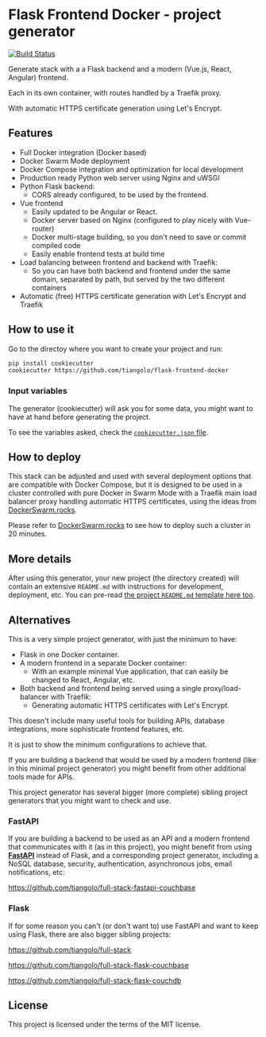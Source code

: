 # Flask Frontend Docker - project generator

[![Build Status](https://travis-ci.org/tiangolo/flask-frontend-docker.svg?branch=master)](https://travis-ci.org/tiangolo/flask-frontend-docker)

Generate stack with a a Flask backend and a modern (Vue.js, React, Angular) frontend.

Each in its own container, with routes handled by a Traefik proxy.

With automatic HTTPS certificate generation using Let's Encrypt.


## Features

* Full Docker integration (Docker based)
* Docker Swarm Mode deployment
* Docker Compose integration and optimization for local development
* Production ready Python web server using Nginx and uWSGI
* Python Flask backend:
    * CORS already configured, to be used by the frontend.
* Vue frontend
    * Easily updated to be Angular or React.
    * Docker server based on Nginx (configured to play nicely with Vue-router)
    * Docker multi-stage building, so you don't need to save or commit compiled code
    * Easily enable frontend tests at build time
* Load balancing between frontend and backend with Traefik:
    * So you can have both backend and frontend under the same domain, separated by path, but served by the two different containers
* Automatic (free) HTTPS certificate generation with Let's Encrypt and Traefik


## How to use it

Go to the directoy where you want to create your project and run:

```bash
pip install cookiecutter
cookiecutter https://github.com/tiangolo/flask-frontend-docker
```

### Input variables

The generator (cookiecutter) will ask you for some data, you might want to have at hand before generating the project.

To see the variables asked, check the [`cookiecutter.json` file](./cookiecutter.json).

## How to deploy

This stack can be adjusted and used with several deployment options that are compatible with Docker Compose, but it is designed to be used in a cluster controlled with pure Docker in Swarm Mode with a Traefik main load balancer proxy handling automatic HTTPS certificates, using the ideas from <a href="https://dockerswarm.rocks" target="_blank">DockerSwarm.rocks</a>.

Please refer to <a href="https://dockerswarm.rocks" target="_blank">DockerSwarm.rocks</a> to see how to deploy such a cluster in 20 minutes.

## More details

After using this generator, your new project (the directory created) will contain an extensive `README.md` with instructions for development, deployment, etc. You can pre-read [the project `README.md` template here too](./{{cookiecutter.project_slug}}/README.md).

## Alternatives

This is a very simple project generator, with just the minimum to have:

* Flask in one Docker container.
* A modern frontend in a separate Docker container:
    * With an example minimal Vue application, that can easily be changed to React, Angular, etc.
* Both backend and frontend being served using a single proxy/load-balancer with Traefik:
    * Generating automatic HTTPS certificates with Let's Encrypt.

This doesn't include many useful tools for building APIs, database integrations, more sophisticate frontend features, etc.

It is just to show the minimum configurations to achieve that.

If you are building a backend that would be used by a modern frontend (like in this minimal project generator) you might benefit from other additional tools made for APIs.

This project generator has several bigger (more complete) sibling project generators that you might want to check and use.

### FastAPI

If you are building a backend to be used as an API and a modern frontend that communicates with it (as in this project), you might benefit from using [**FastAPI**](https://github.com/tiangolo/fastapi) instead of Flask, and a corresponding project generator, including a NoSQL database, security, authentication, asynchronous jobs, email notifications, etc:

https://github.com/tiangolo/full-stack-fastapi-couchbase


### Flask

If for some reason you can't (or don't want to) use FastAPI and want to keep using Flask, there are also bigger sibling projects:

https://github.com/tiangolo/full-stack

https://github.com/tiangolo/full-stack-flask-couchbase

https://github.com/tiangolo/full-stack-flask-couchdb


## License

This project is licensed under the terms of the MIT license.
